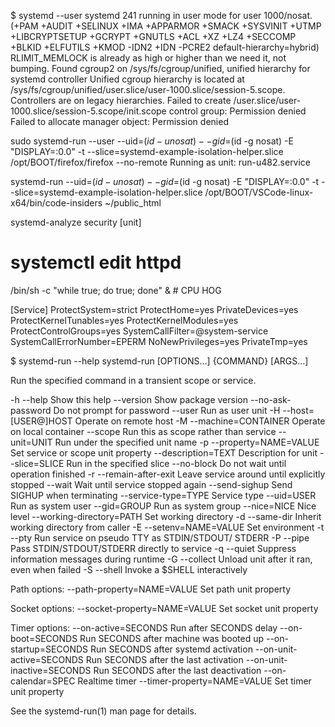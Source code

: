 $ systemd --user
systemd 241 running in user mode for user 1000/nosat. (+PAM +AUDIT +SELINUX +IMA +APPARMOR +SMACK +SYSVINIT +UTMP +LIBCRYPTSETUP +GCRYPT +GNUTLS +ACL +XZ +LZ4 +SECCOMP +BLKID +ELFUTILS +KMOD -IDN2 +IDN -PCRE2 default-hierarchy=hybrid)
RLIMIT_MEMLOCK is already as high or higher than we need it, not bumping.
Found cgroup2 on /sys/fs/cgroup/unified, unified hierarchy for systemd controller
Unified cgroup hierarchy is located at /sys/fs/cgroup/unified/user.slice/user-1000.slice/session-5.scope. Controllers are on legacy hierarchies.
Failed to create /user.slice/user-1000.slice/session-5.scope/init.scope control group: Permission denied
Failed to allocate manager object: Permission denied


sudo systemd-run --user --uid=$(id -u nosat) --gid=$(id -g nosat) -E "DISPLAY=:0.0" -t --slice=systemd-example-isolation-helper.slice /opt/BOOT/firefox/firefox --no-remote
Running as unit: run-u482.service

systemd-run --uid=$(id -u nosat) --gid=$(id -g nosat) -E "DISPLAY=:0.0" -t --slice=systemd-example-isolation-helper.slice /opt/BOOT/VSCode-linux-x64/bin/code-insiders ~/public_html


systemd-analyze security [unit]
# systemctl edit httpd
/bin/sh -c "while true; do true; done" & # CPU HOG

[Service]
ProtectSystem=strict
ProtectHome=yes
PrivateDevices=yes
ProtectKernelTunables=yes
ProtectKernelModules=yes
ProtectControlGroups=yes
SystemCallFilter=@system-service
SystemCallErrorNumber=EPERM
NoNewPrivileges=yes
PrivateTmp=yes

$ systemd-run --help
systemd-run [OPTIONS...] {COMMAND} [ARGS...]

Run the specified command in a transient scope or service.

  -h --help                       Show this help
     --version                    Show package version
     --no-ask-password            Do not prompt for password
     --user                       Run as user unit
  -H --host=[USER@]HOST           Operate on remote host
  -M --machine=CONTAINER          Operate on local container
     --scope                      Run this as scope rather than service
     --unit=UNIT                  Run under the specified unit name
  -p --property=NAME=VALUE        Set service or scope unit property
     --description=TEXT           Description for unit
     --slice=SLICE                Run in the specified slice
     --no-block                   Do not wait until operation finished
  -r --remain-after-exit          Leave service around until explicitly stopped
     --wait                       Wait until service stopped again
     --send-sighup                Send SIGHUP when terminating
     --service-type=TYPE          Service type
     --uid=USER                   Run as system user
     --gid=GROUP                  Run as system group
     --nice=NICE                  Nice level
     --working-directory=PATH     Set working directory
  -d --same-dir                   Inherit working directory from caller
  -E --setenv=NAME=VALUE          Set environment
  -t --pty                        Run service on pseudo TTY as STDIN/STDOUT/
                                  STDERR
  -P --pipe                       Pass STDIN/STDOUT/STDERR directly to service
  -q --quiet                      Suppress information messages during runtime
  -G --collect                    Unload unit after it ran, even when failed
  -S --shell                      Invoke a $SHELL interactively

Path options:
     --path-property=NAME=VALUE   Set path unit property

Socket options:
     --socket-property=NAME=VALUE Set socket unit property

Timer options:
     --on-active=SECONDS          Run after SECONDS delay
     --on-boot=SECONDS            Run SECONDS after machine was booted up
     --on-startup=SECONDS         Run SECONDS after systemd activation
     --on-unit-active=SECONDS     Run SECONDS after the last activation
     --on-unit-inactive=SECONDS   Run SECONDS after the last deactivation
     --on-calendar=SPEC           Realtime timer
     --timer-property=NAME=VALUE  Set timer unit property

See the systemd-run(1) man page for details.

